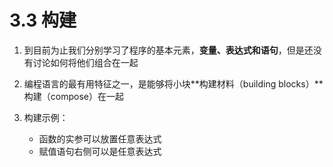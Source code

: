 # 3.3 构建


1. 到目前为止我们分别学习了程序的基本元素，**变量、表达式和语句**，但是还没有讨论如何将他们组合在一起

2. 编程语言的最有用特征之一，是能够将小块**构建材料（building blocks）**构建（compose）在一起

3. 构建示例：
   + 函数的实参可以放置任意表达式
   + 赋值语句右侧可以是任意表达式

